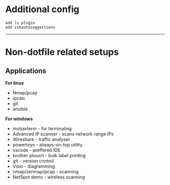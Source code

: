 # Additional config
```
add ls plugin
add zshautosuggestions
```
---

# Non-dotfile related setups

## Applications

**For linux**
- Nmap/pcap
- ipcalc
- git
- ansible

**For windows**
- mobaxterm - for terminaling
- Advanced IP scanner - scans network range IPs
- Wireshark - traffic analyser
- powertoys -  always-on-top utility
- vscode - preffered IDE
- brother ptouch - bulk label printing
- git - version control
- Visio - diagramming
- nmap/zenmap/pcap - scanning
- NetSpot demo - wireless scanning
  


